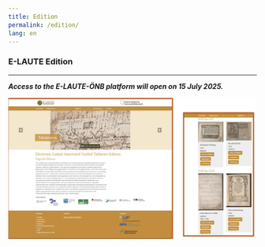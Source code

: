 ```yaml
---
title: Edition
permalink: /edition/
lang: en
---
```


### E-LAUTE Edition
___
_**Access to the E-LAUTE-ÖNB platform will open on 15 July 2025.**_
  
<img class="left" src="/assets/img/Ed_platform_001.png"/>

